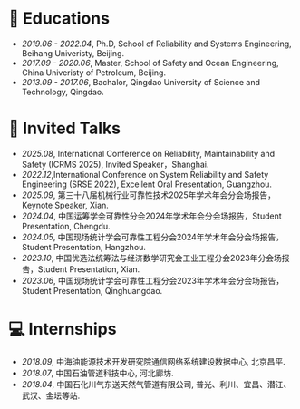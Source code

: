 
# 📖 Educations
- *2019.06 - 2022.04*, Ph.D, School of Reliability and Systems Engineering, Beihang Univeristy, Beijing.
- *2017.09 - 2020.06*, Master, School of Safety and Ocean Engineering, China Univeristy of Petroleum, Beijing.
- *2013.09 - 2017.06*, Bachalor, Qingdao University of Science and Technology, Qingdao.

# 💬 Invited Talks
- *2025.08*, International Conference on Reliability, Maintainability and Safety (ICRMS 2025), Invited Speaker，Shanghai.
- *2022.12*,International Conference on System Reliability and Safety Engineering (SRSE 2022), Excellent Oral Presentation, Guangzhou.
- *2025.09*, 第三十八届机械行业可靠性技术2025年学术年会分会场报告，Keynote Speaker, Xian.
- *2024.04*, 中国运筹学会可靠性分会2024年学术年会分会场报告，Student Presentation, Chengdu.
- *2024.05*, 中国现场统计学会可靠性工程分会2024年学术年会分会场报告，Student Presentation, Hangzhou.
- *2023.10*, 中国优选法统筹法与经济数学研究会工业工程分会2023年分会场报告，Student Presentation, Xian.
- *2023.06*, 中国现场统计学会可靠性工程分会2023年学术年会分会场报告，Student Presentation, Qinghuangdao.
  
# 💻 Internships
- *2018.09*, 中海油能源技术开发研究院通信网络系统建设数据中心, 北京昌平.
- *2018.07*, 中国石油管道科技中心, 河北廊坊.
- *2018.04*, 中国石化川气东送天然气管道有限公司, 普光、利川、宜昌、潜江、武汉、金坛等站.
